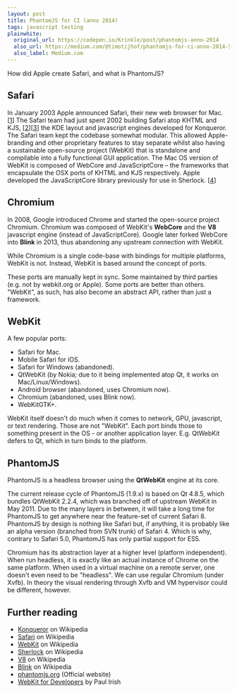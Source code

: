 ```yaml
---
layout: post
title: PhantomJS for CI (anno 2014)
tags: javascript testing
plainwhite:
  original_url: https://codepen.io/Krinkle/post/phantomjs-anno-2014
  also_url: https://medium.com/@timotijhof/phantomjs-for-ci-anno-2014-589a3f0dec6b
  also_label: Medium.com
---
```


How did Apple create Safari, and what is PhantomJS?

<!--more-->

## Safari
In January 2003 Apple announced Safari, their new web browser for Mac. [[1](https://dot.kde.org/2003/01/08/apple-announces-new-safari-browser)]  The Safari team had just spent 2002 building Safari atop KHTML and KJS, [[2](http://lists.kde.org/?l=kfm-devel&m=104197092318639&w=2)][[3](https://web.archive.org/web/20070310215550/http://www.opendarwin.org/pipermail/kde-darwin/2002-June/000034.html)]  the KDE layout and javascript engines developed for Konqueror. The Safari team kept the codebase somewhat modular. This allowed Apple-branding and other proprietary features to stay separate whilst also having a sustainable open-source project (WebKit) that is standalone and compilable into a fully functional GUI application. The Mac OS version of WebKit is composed of WebCore and JavaScriptCore – the frameworks that encapsulate the OSX ports of KHTML and KJS respectively. Apple developed the JavaScriptCore library previously for use in Sherlock. [[4](https://web.archive.org/web/20070310215550/http://www.opendarwin.org/pipermail/kde-darwin/2002-June/000034.html)]

## Chromium
In 2008, Google introduced Chrome and started the open-source project Chromium. Chromium was composed of WebKit's **WebCore** and the **V8** javascript engine (instead of JavaScriptCore). Google later forked WebCore into **Blink** in 2013, thus abandoning any upstream connection with WebKit.

While Chromium is a single code-base with bindings for multiple platforms, WebKit is not. Instead, WebKit is based around the concept of ports.

These ports are manually kept in sync. Some maintained by third parties (e.g. not by webkit.org or Apple). Some ports are better than others. "WebKit", as such, has also become an abstract API, rather than just a framework.

## WebKit
A few popular ports:

* Safari for Mac.
* Mobile Safari for iOS.
* Safari for Windows (abandoned).
* QtWebKit (by Nokia; due to it being implemented atop Qt, it works on Mac/Linux/Windows).
* Android browser (abandoned, uses Chromium now).
* Chromium (abandoned, uses Blink now).
* WebKitGTK+.

WebKit itself doesn't do much when it comes to network, GPU, javascript, or text rendering. Those are not "WebKit". Each port binds those to something present in the OS - or another application layer. E.g. QtWebKit defers to Qt, which in turn binds to the platform.

## PhantomJS
PhantomJS is a headless browser using the **QtWebKit** engine at its core.

The current release cycle of PhantomJS (1.9.x) is based on Qt 4.8.5, which bundles QtWebKit 2.2.4, which was branched off of upstream WebKit in May 2011. Due to the many layers in between, it will take a long time for PhantomJS to get anywhere near the feature-set of current Safari 8. PhantomJS by design is nothing like Safari but, if anything, it is probably like an alpha version (branched from SVN trunk) of Safari 4. Which is why, contrary to Safari 5.0, PhantomJS has only partial support for ES5.

Chromium has its abstraction layer at a higher level (platform independent). When run headless, it is exactly like an actual instance of Chrome on the same platform. When used in a virtual machine on a remote server, one doesn't even need to be "headless". We can use regular Chromium (under Xvfb). In theory the visual rendering through Xvfb and VM hypervisor could be different, however.

## Further reading
* [Konqueror](https://en.wikipedia.org/wiki/Konqueror) on Wikipedia
* [Safari](https://en.wikipedia.org/wiki/Safari_(web_browser)) on Wikipedia
* [WebKit](https://en.wikipedia.org/wiki/WebKit) on Wikipedia
* [Sherlock](https://en.wikipedia.org/wiki/Sherlock_(software)) on Wikipedia
* [V8](https://en.wikipedia.org/wiki/V8_(JavaScript_engine)) on Wikipedia
* [Blink](https://en.wikipedia.org/wiki/Blink_(layout_engine)) on Wikipedia
* [phantomjs.org](http://phantomjs.org/) (Official website)
* [WebKit for Developers](https://www.paulirish.com/2013/webkit-for-developers/) by Paul Irish
